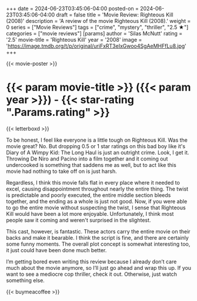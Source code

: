 +++
date = 2024-06-23T03:45:06-04:00
posted-on = 2024-06-23T03:45:06-04:00
draft = false
title = 'Movie Review: Righteous Kill (2008)'
description = 'A review of the movie Righteous Kill (2008).'
weight = 0
series = ["Movie Reviews"]
tags = ["crime", "mystery", "thriller", "2.5 ★"]
categories = ["movie reviews"]
[params]
  author = 'Silas McNutt'
  rating = '2.5'
  movie-title = 'Righteous Kill'
  year = '2008'
  image = 'https://image.tmdb.org/t/p/original/uriFxRT3eIxGwoo4SgAeMHFfLu8.jpg'
+++

{{< movie-poster >}}

# {{< param movie-title >}} ({{< param year >}}) - {{< star-rating ".Params.rating" >}}

{{< letterboxd >}}

To be honest, I feel like everyone is a little tough on Righteous Kill. Was the movie great? No. But dropping 0.5 or 1 star ratings on this bad boy like it's Diary of A Wimpy Kid: The Long Haul is just an outright crime. Look, I get it. Throwing De Niro and Pacino into a film together and it coming out undercooked is something that saddens me as well, but to act like this movie had nothing to take off on is just harsh.

Regardless, I think this movie falls flat in every place where it needed to excel, causing disappointment throughout nearly the entire thing. The twist is predictable and poorly executed, the entire middle section bleeds together, and the ending as a whole is just not good. Now, if you were able to go the entire movie without suspecting the twist, I sense that Righteous Kill would have been a lot more enjoyable. Unfortunately, I think most people saw it coming and weren't surprised in the slightest.

This cast, however, is fantastic. These actors carry the entire movie on their backs and make it bearable. I think the script is fine, and there are certainly some funny moments. The overall plot concept is somewhat interesting too, it just could have been done much better.

I’m getting bored even writing this review because I already don’t care much about the movie anymore, so I’ll just go ahead and wrap this up. If you want to see a mediocre cop thriller, check it out. Otherwise, just watch something else.

{{< buymeacoffee >}}
